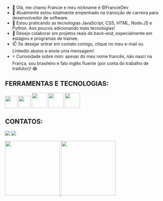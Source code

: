 - 👋 Olá, me chamo Francie e meu nickname é @FrancieDev
- 👀 Atualmente estou totalmente empenhado na transição de carreira para desenvolvedor de software.
- 🌱 Estou praticando as tecnologias JavaScript, CSS, HTML, Node.JS e Python. Aos poucos adicionando mais tecnologias!
- 💞️ Desejo colaborar em projetos reais de back-end, especialmente em estágios e programas de trainee.
- 📫 Se desejar entrar em contato comigo, clique no meu e-mail ou LinkedIn abaixo e envie uma mensagem!
- ⚡ Curiosidade sobre mim: apesar do meu nome francês, não nasci na França, sou brasileiro e falo inglês fluente (por conta do trabalho de tradutor)! 😂

## FERRAMENTAS E TECNOLOGIAS:

<img loading="lazy" src="https://cdn.jsdelivr.net/gh/devicons/devicon@latest/icons/javascript/javascript-original.svg" width="40" height="40"/> <img loading="lazy" src="https://cdn.jsdelivr.net/gh/devicons/devicon@latest/icons/html5/html5-original.svg" width="40" height="40"/> <img loading="lazy" src="https://cdn.jsdelivr.net/gh/devicons/devicon@latest/icons/css3/css3-original-wordmark.svg" width="50" height="50"/> <img loading="lazy" src="https://cdn.jsdelivr.net/gh/devicons/devicon@latest/icons/nodejs/nodejs-original-wordmark.svg" width="50" height="50"/> <img loading="lazy" src="https://cdn.jsdelivr.net/gh/devicons/devicon@latest/icons/python/python-original-wordmark.svg" width="50" height="50"/>

## CONTATOS:

<a href = "mailto:francielima.pro@gmail.com"><img loading="lazy" src="https://img.shields.io/badge/Gmail-D14836?style=for-the-badge&logo=gmail&logoColor=white" target="_blank"></a>
<a href="https://www.linkedin.com/in/franciesantos" target="_blank"><img loading="lazy" src="https://img.shields.io/badge/-LinkedIn-%230077B5?style=for-the-badge&logo=linkedin&logoColor=white" target="_blank"></a>   
</div>      

<div>
<a href="https://github.com/franciedev">
<img loading="lazy" height="180em" src="https://github-readme-stats.vercel.app/api/top-langs/?username=franciedev&layout=compact&langs_count=7&theme=dracula"/>
<img loading="lazy" height="180em" src="https://github-readme-stats.vercel.app/api?username=franciedev&show_icons=true&theme=dracula&include_all_commits=true&count_private=true"/>
</div>

